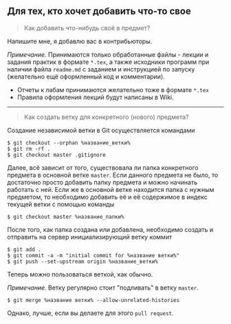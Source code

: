 ## Для тех, кто хочет добавить что-то свое
> Как добавить что-нибудь своё в предмет?

Напишите мне, я добавлю вас в контрибьюторы.

*Примечание.*
Принимаются только обработанные файлы - лекции и задания практик в формате `*.tex`, а также исходники программ при наличии файла `readme.md` с заданием и инструкцией по запуску (желательно ещё оформленный код и комментарии).

* Отчеты к лабам принимаются желательно тоже в формате `*.tex`
* Правила оформления лекций будут написаны в Wiki.

---

> Как создать ветку для конкретного (нового) предмета?

Создание независимой ветки в Git осуществляется командами
```shell
$ git checkout --orphan %название_ветки%
$ git rm -rf .
$ git checkout master .gitignore
```

Далее, всё зависит от того, существовала ли папка конкретного предмета в основной ветке `master`.
Если данного предмета не было, то достаточно просто добавить папку предмета и можно начинать работать с ней.
Если же в основной ветке находится папка с нужным предметом, то необходимо добавить её и её содержимое в индекс текущей ветки с помощью команды
```shell
$ git checkout master %название_папки%
```

После того, как папка создана или добавлена, необходимо создать и отправить на сервер инициализирующий ветку коммит
```shell
$ git add .
$ git commit -a -m "initial commit for %название ветки%"
$ git push --set-upstream origin %название_ветки%
```

Теперь можно пользоваться веткой, как обычно.

*Примечание.*
Ветку регулярно стоит "подливать" в ветку `master`.
```shell
$ git merge %название ветки% --allow-unrelated-histories
```

Однако, лучше, если вы делаете для этого `pull request`.

